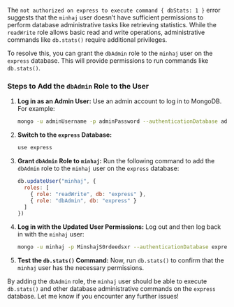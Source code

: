 The `not authorized on express to execute command { dbStats: 1 }` error suggests that the `minhaj` user doesn’t have sufficient permissions to perform database administrative tasks like retrieving statistics. While the `readWrite` role allows basic read and write operations, administrative commands like `db.stats()` require additional privileges.

To resolve this, you can grant the `dbAdmin` role to the `minhaj` user on the `express` database. This will provide permissions to run commands like `db.stats()`.

### Steps to Add the `dbAdmin` Role to the User

1. **Log in as an Admin User:**
   Use an admin account to log in to MongoDB. For example:
   ```bash
   mongo -u adminUsername -p adminPassword --authenticationDatabase admin
   ```

2. **Switch to the `express` Database:**
   ```javascript
   use express
   ```

3. **Grant `dbAdmin` Role to `minhaj`:**
   Run the following command to add the `dbAdmin` role to the `minhaj` user on the `express` database:
   ```javascript
   db.updateUser("minhaj", {
     roles: [
       { role: "readWrite", db: "express" },
       { role: "dbAdmin", db: "express" }
     ]
   })
   ```

4. **Log in with the Updated User Permissions:**
   Log out and then log back in with the `minhaj` user:
   ```bash
   mongo -u minhaj -p MinshajS0rdeedsxr --authenticationDatabase express
   ```

5. **Test the `db.stats()` Command:**
   Now, run `db.stats()` to confirm that the `minhaj` user has the necessary permissions.

By adding the `dbAdmin` role, the `minhaj` user should be able to execute `db.stats()` and other database administrative commands on the `express` database. Let me know if you encounter any further issues!
